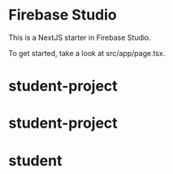 # Firebase Studio

This is a NextJS starter in Firebase Studio.

To get started, take a look at src/app/page.tsx.
# student-project
# student-project
# student
